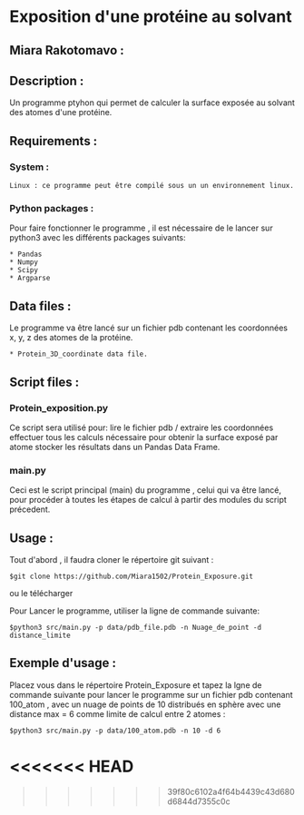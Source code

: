 # Exposition d'une protéine au solvant
## Miara Rakotomavo : 

## Description : 

Un programme ptyhon qui permet de calculer la surface exposée au solvant des atomes d'une protéine.

## Requirements :

### System : 

	Linux : ce programme peut être compilé sous un un environnement linux. 

### Python packages : 

Pour faire fonctionner le programme , il est nécessaire de le lancer sur python3 avec les différents packages suivants: 

	* Pandas
	* Numpy
	* Scipy
	* Argparse

## Data files : 

Le programme va être lancé sur un fichier pdb contenant les coordonnées x, y, z des atomes de la protéine.

	* Protein_3D_coordinate data file.

## Script files :

### Protein_exposition.py

Ce script sera utilisé pour: 
	lire le fichier pdb / extraire les coordonnées
	effectuer tous les calculs nécessaire pour obtenir la surface exposé par atome
	stocker les résultats dans un Pandas Data Frame.
### main.py

Ceci est le script principal (main) du programme , celui qui va être lancé, pour procéder à toutes les étapes de calcul à partir des modules du script précedent.

## Usage : 

Tout d'abord , il faudra cloner le répertoire git suivant : 

	$git clone https://github.com/Miara1502/Protein_Exposure.git

ou le télécharger

Pour Lancer le programme, utiliser la ligne de commande suivante:

	$python3 src/main.py -p data/pdb_file.pdb -n Nuage_de_point -d distance_limite

## Exemple d'usage : 

Placez vous dans le répertoire Protein_Exposure et tapez la lgne de commande suivante pour lancer le programme sur un fichier pdb contenant 100_atom , avec un nuage de points de 10 distribués en sphère avec une distance max = 6 comme limite de calcul entre 2 atomes : 

	$python3 src/main.py -p data/100_atom.pdb -n 10 -d 6


 
<<<<<<< HEAD
=======




 

>>>>>>> 39f80c6102a4f64b4439c43d680d6844d7355c0c
